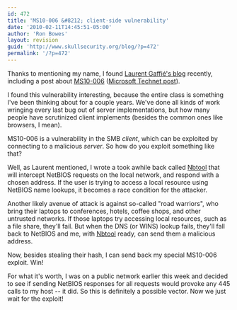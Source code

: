 ```yaml
---
id: 472
title: 'MS10-006 &#8212; client-side vulnerability'
date: '2010-02-11T14:45:51-05:00'
author: 'Ron Bowes'
layout: revision
guid: 'http://www.skullsecurity.org/blog/?p=472'
permalink: '/?p=472'
---
```


Thanks to mentioning my name, I found [Laurent Gaffié's blog](http://g-laurent.blogspot.com/) recently, including a post about [MS10-006](http://g-laurent.blogspot.com/2010/02/more-details-on-ms10-006.html) ([Microsoft Technet post](http://blogs.technet.com/srd/archive/2010/02/09/ms10-006-and-ms10-012-smb-security-bulletins.aspx)<a>). </a>

I found this vulnerability interesting, because the entire class is something I've been thinking about for a couple years. We've done all kinds of work wringing every last bug out of server implementations, but how many people have scrutinized client implements (besides the common ones like browsers, I mean).

MS10-006 is a vulnerability in the SMB *client*, which can be exploited by connecting to a malicious *server*. So how do you exploit something like that?

Well, as Laurent mentioned, I wrote a took awhile back called [Nbtool](http://www.skullsecurity.org/wiki/index.php/Nbtool) that will intercept NetBIOS requests on the local network, and respond with a chosen address. If the user is trying to access a local resource using NetBIOS name lookups, it becomes a race condition for the attacker.

Another likely avenue of attack is against so-called "road warriors", who bring their laptops to conferences, hotels, coffee shops, and other untrusted networks. If those laptops try accessing local resources, such as a file share, they'll fail. But when the DNS (or WINS) lookup fails, they'll fall back to NetBIOS and me, with [Nbtool](http://www.skullsecurity.org/wiki/index.php/Nbtool) ready, can send them a malicious address.

Now, besides stealing their hash, I can send back my special MS10-006 exploit. Win!

For what it's worth, I was on a public network earlier this week and decided to see if sending NetBIOS responses for all requests would provoke any 445 calls to my host -- it did. So this is definitely a possible vector. Now we just wait for the exploit!